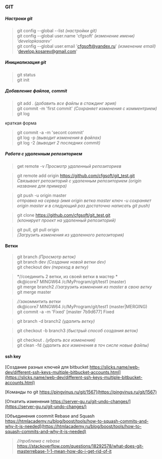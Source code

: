 ### **GIT**

##### Настроки git
> git config --global --list *(настройки git)*  
> git config --global user.name 'cfgsoft' *(изменение имени) 'developkosarev'*  
> git config --global user.email 'cfgsoft@yandex.ru' *(изменение email)*  
'develop.kosarev@gmail.com'

##### Инициализация git
> git status  
> git init  

##### Добавление файлов, commit
> git add . *(добавить все файлы в стаждинг эрия)*  
> git commit -m 'first commit' *(Сохраняет изменения с комментрием)*  
> git log  

краткая форма  
>git commit -a -m 'secont commit'  
> git log -p *(выводит изменения в файлах)*  
> git log -2 *(выводит 2 последних commit)*  

##### Работа с удаленным репозиторием
> get remote -v
*Просмотр удаленный репозиториев*

> git remote add origin https://github.com/cfgsoft/git_test.git  
*Связывает репозиторий с удаленным репозиторием (origin название для примера)*

>git push -u origin master  
*отправка на сервер (имя origin  ветка master ключ -u сохраняет origin master и в следующий раз достаточно написать git push)*

> git clone https://github.com/cfgsoft/git_test.git  
*(клонирует проект на удаленный репозиторий)*  

> git pull, git pull origin  
*(Загрузить изменения из удаленного репозитория)*


#### Ветки
> git branch *(Просмотр веток)*  
> git branch dev *(Создание новой ветки dev)*  
> git checkout dev *(переход в ветку)*

> *//соединить 2 ветки, из своей ветки в мастер *  
> dk@icore7 MINGW64 /c/MyProgram/git/test1 (master)  
> git merge branch2
> *//загрузить изменения из master в свою ветку*  
> git merge master

> *//закоммитить ветки*  
> dk@icore7 MINGW64 /c/MyProgram/git/test1 (master|MERGING)  
> git commit -a -m 'Fixed' [master 7b9d677] Fixed

> git branch -d branch2 *(удалить ветку)*  

> git checkout -b branch3 *(быстрый способ создания веток)*  

> git checkout . *(убрать все изменения)*  
> git clean -fd *(удалить все изменения в точ сисле новые файлы)*  



#### ssh key
[Создание разных ключей для bitbucket https://slicks.name/web-dev/different-ssh-keys-multiple-bitbucket-accounts.html](https://slicks.name/web-dev/different-ssh-keys-multiple-bitbucket-accounts.html)

[Команды по git https://pingvinus.ru/git/1567](https://pingvinus.ru/git/1567)

[Откатить изменения https://server-gu.ru/git-undo-changes/](https://server-gu.ru/git-undo-changes/)

[Объединения coommit Rebase and Squash https://htmlacademy.ru/blog/boost/tools/how-to-squash-commits-and-why-it-is-needed](https://htmlacademy.ru/blog/boost/tools/how-to-squash-commits-and-why-it-is-needed)

> *//проблема с rebase*  
https://stackoverflow.com/questions/18292578/what-does-git-masterrebase-1-1-mean-how-do-i-get-rid-of-it
